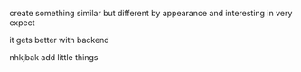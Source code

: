 create something similar but different by appearance and interesting in very expect

it gets better with backend

nhkjbak
add little things